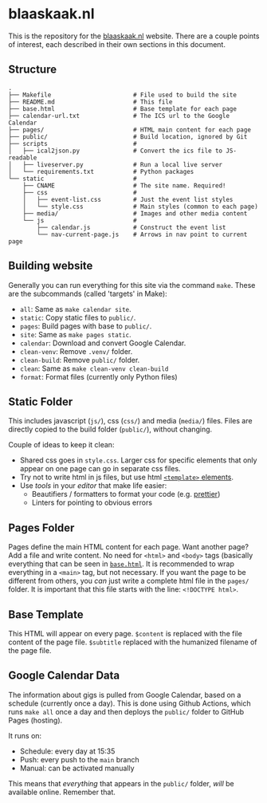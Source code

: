 # blaaskaak.nl

This is the repository for the [blaaskaak.nl](https://blaaskaak.nl) website.
There are a couple points of interest, each described in their own sections in
this document.


## Structure

```
.
├── Makefile                       # File used to build the site
├── README.md                      # This file
├── base.html                      # Base template for each page
├── calendar-url.txt               # The ICS url to the Google Calendar
├── pages/                         # HTML main content for each page
├── public/                        # Build location, ignored by Git
├── scripts                        #
│   ├── ical2json.py               # Convert the ics file to JS-readable
│   ├── liveserver.py              # Run a local live server
│   └── requirements.txt           # Python packages
└── static                         #
    ├── CNAME                      # The site name. Required!
    ├── css                        #
    │   ├── event-list.css         # Just the event list styles
    │   └── style.css              # Main styles (common to each page)
    ├── media/                     # Images and other media content
    └── js                         #
        ├── calendar.js            # Construct the event list
        └── nav-current-page.js    # Arrows in nav point to current page
```

## Building website

Generally you can run everything for this site via the command `make`. These
are the subcommands (called 'targets' in Make):

- `all`: Same as `make calendar site`.
- `static`: Copy static files to `public/`.
- `pages`: Build pages with base to `public/`.
- `site`: Same as `make pages static`.
- `calendar`: Download and convert Google Calendar.
- `clean-venv`: Remove `.venv/` folder.
- `clean-build`: Remove `public/` folder.
- `clean`: Same as `make clean-venv clean-build`
- `format`: Format files (currently only Python files)


## Static Folder

This includes javascript (`js/`), css (`css/`) and media (`media/`) files.
Files are directly copied to the build folder (`public/`), without changing.

Couple of ideas to keep it clean:

- Shared css goes in `style.css`. Larger css for specific elements that only
  appear on one page can go in separate css files.
- Try not to write html in js files, but use html [`<template>`
  elements](https://developer.mozilla.org/en-US/docs/Web/HTML/Element/template).
- Use _tools_ in your _editor_ that make life easier:
  - Beautifiers / formatters to format your code (e.g.
    [prettier](https://marketplace.visualstudio.com/items?itemName=esbenp.prettier-vscode))
  - Linters for pointing to obvious errors


## Pages Folder

Pages define the main HTML content for each page. Want another page? Add a file
and write content. No need for `<html>` and `<body>` tags (basically everything
that can be seen in [`base.html`](./base.html). It is recommended to wrap
everything in a `<main>` tag, but not necessary. If you want the page to be
different from others, you _can_ just write a complete html file in the
`pages/` folder. It is important that this file starts with the line:
`<!DOCTYPE html>`.

## Base Template

This HTML will appear on every page. `$content` is replaced with the file
content of the page file. `$subtitle` replaced with the humanized filename of
the page file.


## Google Calendar Data

The information about gigs is pulled from Google Calendar, based on a schedule
(currently once a day). This is done using Github Actions, which runs `make
all` once a day and then deploys the `public/` folder to GitHub Pages (hosting).

It runs on:
- Schedule: every day at 15:35
- Push: every push to the `main` branch
- Manual: can be activated manually

This means that _everything_ that appears in the `public/` folder, _will_ be
available online. Remember that.
